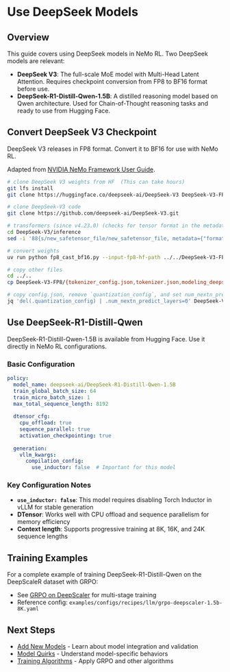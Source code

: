 # Use DeepSeek Models

## Overview

This guide covers using DeepSeek models in NeMo RL. Two DeepSeek models are relevant:

- **DeepSeek V3**: The full-scale MoE model with Multi-Head Latent Attention. Requires checkpoint conversion from FP8 to BF16 format before use.
- **DeepSeek-R1-Distill-Qwen-1.5B**: A distilled reasoning model based on Qwen architecture. Used for Chain-of-Thought reasoning tasks and ready to use from Hugging Face.

## Convert DeepSeek V3 Checkpoint

DeepSeek V3 releases in FP8 format. Convert it to BF16 for use with NeMo RL.

Adapted from [NVIDIA NeMo Framework User Guide](https://docs.nvidia.com/nemo-framework/user-guide/latest/llms/deepseek_v3.html).

```bash
# clone DeepSeek V3 weights from HF  (This can take hours)
git lfs install
git clone https://huggingface.co/deepseek-ai/DeepSeek-V3 DeepSeek-V3-FP8

# clone DeepSeek-V3 code
git clone https://github.com/deepseek-ai/DeepSeek-V3.git

# transformers (since v4.23.0) (checks for tensor format in the metadata)[https://github.com/huggingface/transformers/blob/9ae22fe3c1b81f99a764d382054b6ebe2b025bd4/src/transformers/modeling_utils.py#L388]
cd DeepSeek-V3/inference
sed -i '88{s/new_safetensor_file/new_safetensor_file, metadata={"format": "pt"}/}' fp8_cast_bf16.py

# convert weights
uv run python fp8_cast_bf16.py --input-fp8-hf-path ../../DeepSeek-V3-FP8 --output-bf16-hf-path ../../DeepSeek-V3-BF16

# copy other files
cd ../..
cp DeepSeek-V3-FP8/{tokenizer_config.json,tokenizer.json,modeling_deepseek.py,configuration_deepseek.py} DeepSeek-V3-BF16/

# copy config.json, remove `quantization_config`, and set num_nextn_predict_layers to 0 (we currently do not support mtp):
jq 'del(.quantization_config) | .num_nextn_predict_layers=0' DeepSeek-V3-FP8/config.json > DeepSeek-V3-BF16/config.json
```

## Use DeepSeek-R1-Distill-Qwen

DeepSeek-R1-Distill-Qwen-1.5B is available from Hugging Face. Use it directly in NeMo RL configurations.

### Basic Configuration

```yaml
policy:
  model_name: deepseek-ai/DeepSeek-R1-Distill-Qwen-1.5B
  train_global_batch_size: 64
  train_micro_batch_size: 1
  max_total_sequence_length: 8192
  
  dtensor_cfg:
    cpu_offload: true
    sequence_parallel: true
    activation_checkpointing: true
  
  generation:
    vllm_kwargs:
      compilation_config:
        use_inductor: false  # Important for this model
```

### Key Configuration Notes

- **`use_inductor: false`**: This model requires disabling Torch Inductor in vLLM for stable generation
- **DTensor**: Works well with CPU offload and sequence parallelism for memory efficiency
- **Context length**: Supports progressive training at 8K, 16K, and 24K sequence lengths

## Training Examples

For a complete example of training DeepSeek-R1-Distill-Qwen on the DeepScaleR dataset with GRPO:

- See [GRPO on DeepScaler](../../learning-resources/examples/grpo-deepscaler.md) for multi-stage training
- Reference config: `examples/configs/recipes/llm/grpo-deepscaler-1.5b-8K.yaml`

## Next Steps

- [Add New Models](add-new-models.md) - Learn about model integration and validation
- [Model Quirks](model-quirks.md) - Understand model-specific behaviors
- [Training Algorithms](../training-algorithms/index.md) - Apply GRPO and other algorithms
